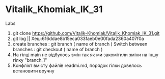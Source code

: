 # Vitalik_Khomiak_IK_31
Labs

1. git clone https://github.com/Vitalik-Khomiak/Vitalik_Khomiak_IK_31.git
3. git log     || Хеш:616ddae8b15eca033faeb0e00fada2360a407f0a
4. create branches         : git branch   ( name of branch ) 
   Switch between branches : git checkout ( name of branch ) 
5. На гілці main не відбулось змін так як ми закомітили зміни на іншу гілку "branch_1"
7. Конфлікт вмісту файлів readmi.md, порядок гілки довелось встановити вручну